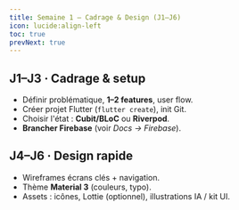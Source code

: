 ```yaml
---
title: Semaine 1 — Cadrage & Design (J1–J6)
icon: lucide:align-left
toc: true
prevNext: true
---
```


## J1–J3 · Cadrage & setup
- Définir problématique, **1–2 features**, user flow.
- Créer projet Flutter (`flutter create`), init Git.
- Choisir l'état : **Cubit/BLoC** ou **Riverpod**.
- **Brancher Firebase** (voir *Docs → Firebase*).

## J4–J6 · Design rapide
- Wireframes écrans clés + navigation.
- Thème **Material 3** (couleurs, typo).
- Assets : icônes, Lottie (optionnel), illustrations IA / kit UI.